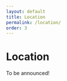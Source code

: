 ```yaml
---
layout: default
title: Location
permalink: /location/
order: 3
---
```

# Location

To be announced!
